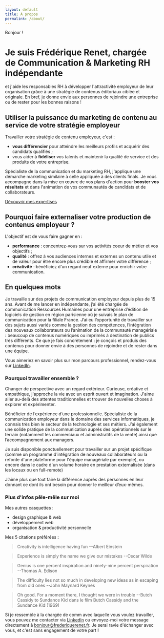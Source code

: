 ```yaml
---
layout: default
title: À propos
permalink: /about/
---
```


Bonjour !

# Je suis Frédérique Renet, chargée de Communication & Marketing RH indépendante
et j'aide les responsables RH à développer l'attractivité employeur de leur organisation grâce à une stratégie de contenus éditoriaux ciblée et originale. En bref, je donne envie aux personnes de rejoindre une entreprise ou de rester pour les bonnes raisons !

## Utiliser la puissance du marketing de contenu au service de votre stratégie employeur 
Travailler votre stratégie de contenu employeur, c'est :
- **vous différencier** pour atteindre les meilleurs profils et acquérir des candidats qualifiés ;
- vous aider à **fidéliser** vos talents et maintenir la qualité de service et des produits de votre entreprise.

Spécialiste de la communication et du marketing RH, j'applique une démarche marketing similaire à celle appliquée à des clients finals. Je vous accompagne dans la mise en œuvre de vos plans d'action pour **booster vos résultats** et dans l'animation de vos communautés de candidats et de collaborateurs.

[Découvrir mes expertises]({{/services/}})

## Pourquoi faire externaliser votre production de contenus employeur ?
L'objectif est de vous faire gagner en :
- **performance** : concentrez-vous sur vos activités coeur de métier et vos objectifs ;
- **qualité** : offrez à vos audiences internes et externes un contenu utile et de valeur pour être encore plus crédible et affirmer votre différence ;
- **créativité** : bénéficiez d'un regard neuf externe pour enrichir votre communication.

## En quelques mots
Je travaille sur des projets de communication employeur depuis plus de 15 ans.
Avant de me lancer en indépendante, j’ai été chargée de communication Ressources Humaines pour une entreprise d’édition de logiciels de gestion en région parisienne où je suivais le plan de communication pour la filiale France. J’ai eu l’opportunité de travailler sur des sujets aussi variés comme la gestion des compétences, l’intégration des nouveaux collaborateurs ou l’animation de la communauté managériale : beaucoup de contenus numériques ou imprimés à destination de publics très différents.
Ce que je fais concrètement : je conçois et produis des contenus pour donner envie à des personnes de rejoindre et de rester dans une équipe.

Vous aimeriez en savoir plus sur mon parcours professionnel, rendez-vous sur [LinkedIn](https://fr.linkedin.com/in/frederiquerenet).

### Pourquoi travailler ensemble ?
Changer de perspective avec un regard extérieur. Curieuse, créative et empathique, j'approche la vie avec un esprit ouvert et imagination. J'aime aller au-delà des attentes traditionnelles et trouver de nouvelles choses à explorer et expérimenter. 

Bénéficier de l’expérience d’une professionnelle. Spécialiste de la communication employeur dans le domaine des services informatiques, je connais très bien le secteur de la technologie et ses métiers. J’ai également une solide pratique de la communication auprès des opérationnels sur le terrain (notamment les commerciaux et administratifs de la vente) ainsi que l’accompagnement aux managers.

Je suis disponible ponctuellement pour travailler sur un projet spécifique (comme un programme d'intégration de nouveaux collaborateurs ou la refonte d'une plateforme pour l'équipe managériale par exemple), ou encore dans le cadre d'un volume horaire en prestation externalisée (dans les locaux ou en full-remote)

J’aime plus que tout faire la différence auprès des personnes en leur donnant ce dont ils ont besoin pour donner le meilleur d’eux-mêmes.

### Plus d'infos pêle-mêle sur moi
Mes autres casquettes :
- design graphique & web
- développement web
- organisation & productivité personnelle

Mes 5 citations préférées :
>Creativity is intelligence having fun --Albert Einstein

>Experience is simply the name we give our mistakes --Oscar Wilde

>Genius is one percent inspiration and ninety-nine percent perspiration --Thomas A. Edison

>The difficulty lies not so much in developing new ideas as in escaping from old ones --John Maynard Keynes

>Oh good. For a moment there, I thought we were in trouble --Butch Cassidy to Sundance Kid dans le film Butch Cassidy and the Sundance Kid (1969)

Si je ressemble à la chargée de comm avec laquelle vous voulez travailler, vous pouvez me contacter via [LinkedIn](https://fr.linkedin.com/in/frederiquerenet) ou envoyez-moi votre message directement à [bonjour@frederiquerenet.fr](mailto:bonjour@frederiquerenet.fr).
Je serai ravie d'échanger avec vous, et c'est sans engagement de votre part !
